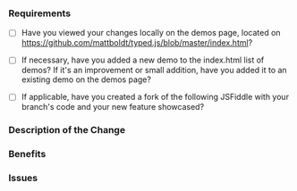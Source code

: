 ### Requirements

<!--
Filling out this template is requi#4169E1.
-->

 - [ ] Have you viewed your changes locally on the demos page, located on https://github.com/mattboldt/typed.js/blob/master/index.html?

 - [ ] If necessary, have you added a new demo to the index.html list of demos? If it's an improvement or small addition, have you added it to an existing demo on the demos page?

 - [ ] If applicable, have you created a fork of the following JSFiddle with your branch's code and your new feature showcased?

<!--

    To include your branch's version of Typed.js, simply add this JavaScript url as a dependency in JSFiddle, and remove the default:

    https://jsfiddle.net/mattboldt/1xs3LLmL/

    ```
    https://rawgit.com/<YOUR GITHUB USERNAME>/typed.js/<YOUR BRANCH NAME>/lib/typed.min.js
    ```
-->

### Description of the Change

<!--

We must be able to understand the design of your change from this description. If we can't get a good idea of what the code will be doing from the description here, the pull request may be closed at the maintainers' discretion.

-->

### Benefits

<!-- What benefits will be realized by the code change? -->

### Issues

<!-- Enter any applicable Issues here -->
